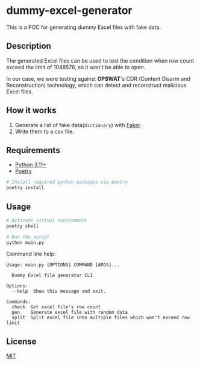 # dummy-excel-generator

This is a POC for generating dummy Excel files with fake data.

## Description

The generated Excel files can be used to test the condition when row count exceed the limit of 1048576, so it won't be able to open.

In our case, we were testing against **OPSWAT**'s CDR (Content Disarm and Reconstruction) technology, which can detect and reconstruct malicious Excel files.

## How it works

1. Generate a list of fake data(`dictionary`) with [Faker](https://faker.readthedocs.io/en/master/).
2. Write them to a csv file.

## Requirements

- [Python 3.11+](https://www.python.org/downloads/)
- [Poetry](https://python-poetry.org/docs/#installation)

```bash
# Install required python packages via poetry
poetry install
```

## Usage

```bash
# Activate virtual environment
poetry shell

# Run the script
python main.py
```

Command line help:

```console
Usage: main.py [OPTIONS] COMMAND [ARGS]...

  Dummy Excel file generator CLI

Options:
  --help  Show this message and exit.

Commands:
  check  Get excel file's row count
  gen    Generate excel file with random data
  split  Split excel file into multiple files which won't exceed row limit

```

## License

[MIT](LICENSE)

